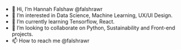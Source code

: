 - 👋 Hi, I’m Hannah Falshaw @falshrawr
- 👀 I’m interested in Data Science, Machine Learning, UX/UI Design. 
- 🌱 I’m currently learning Tensorflow, React. 
- 💞️ I’m looking to collaborate on Python, Sustainability and Front-end projects.
- 📫 How to reach me @falshrawr 

<!---
falshrawr/falshrawr is a ✨ special ✨ repository because its `README.md` (this file) appears on your GitHub profile.
You can click the Preview link to take a look at your changes.
--->
